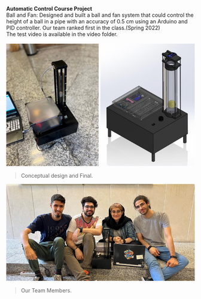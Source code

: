 **Automatic Control Course Project** <br />
Ball and Fan: Designed and built a ball and fan system that could control the height of a ball in a pipe with an accuracy of 0.5 cm using an Arduino and PID controller. Our team ranked first in the class.(Spring 2022) <br />
The test video is available in the video folder.<br /><br />
![](https://github.com/Sinakzm1379/AutomaticControl_Course_Project/blob/main/Pictures/Design%20and%20Final.png)

> Conceptual design and Final.

![](https://github.com/Sinakzm1379/AutomaticControl_Course_Project/blob/main/Pictures/Team.png)

> Our Team Members.
